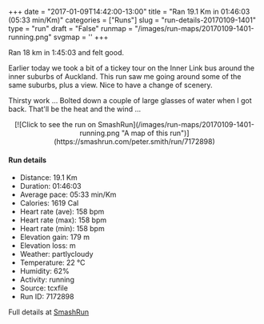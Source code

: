 +++
date = "2017-01-09T14:42:00-13:00"
title = "Ran 19.1 Km in 01:46:03 (05:33 min/Km)"
categories = ["Runs"]
slug = "run-details-20170109-1401"
type = "run"
draft = "False"
runmap = "/images/run-maps/20170109-1401-running.png"
svgmap = '<polyline points="95 1, 95 0, 93 0, 89 2, 87 4, 86 9, 83 17, 82 20, 82 20, 80 25, 79 28, 79 29, 77 34, 74 43, 74 44, 73 47, 65 71, 65 74, 60 86, 57 98, 55 100, 46 92, 30 75, 28 70, 28 66, 25 63, 21 64, 18 64, 5 55, 7 52, 12 48, 11 42, 13 36, 14 34, 11 20, 12 20, 16 19, 19 18, 20 17, 22 16, 29 14, 42 14, 50 13, 65 14, 71 14, 75 12, 76 11, 82 7, 84 4, 86 3, 88 4, 87 4, 88 3, 89 2">'
+++

Ran 18 km in 1:45:03 and felt good. 

Earlier today we took a bit of a tickey tour on the Inner Link bus around the inner suburbs of Auckland. This run saw me going around some of the same suburbs, plus a view. Nice to have a change of scenery. 

Thirsty work ... Bolted down a couple of large glasses of water when I got back. That'll be the heat and the wind ...

<!--more-->

<center>
[![Click to see the run on SmashRun](/images/run-maps/20170109-1401-running.png "A map of this run")](https://smashrun.com/peter.smith/run/7172898)
</center>

#### Run details

* Distance: 19.1 Km
* Duration: 01:46:03
* Average pace: 05:33 min/Km
* Calories: 1619 Cal
* Heart rate (ave): 158 bpm
* Heart rate (max): 158 bpm
* Heart rate (min): 158 bpm
* Elevation gain: 179 m
* Elevation loss:  m
* Weather: partlycloudy
* Temperature: 22 &deg;C
* Humidity: 62%
* Activity: running
* Source: tcxfile
* Run ID: 7172898

Full details at [SmashRun](https://smashrun.com/peter.smith/run/7172898)